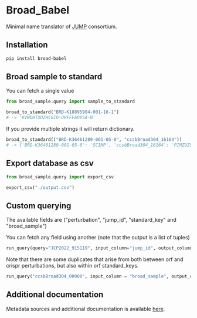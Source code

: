 # Broad_Babel

Minimal name translator of [JUMP](https://jump-cellpainting.broadinstitute.org/) consortium.

## Installation

```bash
pip install broad-babel
```

## Broad sample to standard 
You can fetch a single value
```python
from broad_sample.query import sample_to_standard

broad_to_standard("BRD-K18895904-001-16-1") 
# -> 'KVWDHTXUZHCGIO-UHFFFAOYSA-N'
```
If you provide multiple strings it will return dictionary.

```python
broad_to_standard(("BRD-K36461289-001-05-8", "ccsbBroad304_16164")) 
# -> {'BRD-K36461289-001-05-8': 'SCIMP', 'ccsbBroad304_16164': 'PIMZUZSSNYHVCU-KBLUICEQSA-N'}
```

## Export database as csv
```python
from broad_sample.query import export_csv

export_csv("./output.csv")
```

## Custom querying
The available fields are ("perturbation", "jump_id", "standard_key" and "broad_sample")

You can fetch any field using another (note that the output is a list of tuples)

```python
run_query(query="JCP2022_915119", input_column="jump_id", output_column="broad_sample")
```

Note that there are some duplicates that arise from both between orf and crispr perturbations, but also within orf standard_keys.

```python
run_query("ccsbBroad304_00900", input_column = "broad_sample", output_column = "*")
```

## Additional documentation
Metadata sources and additional documentation is available [here](./docs). 
